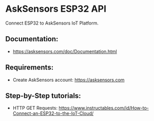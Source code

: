 # AskSensors ESP32 API
Connect ESP32 to AskSensors IoT Platform.

Documentation:
-
- https://asksensors.com/doc/Documentation.html

Requirements:
- 
- Create AskSensors account: https://asksensors.com


Step-by-Step tutorials:
-
- HTTP GET Requests: https://www.instructables.com/id/How-to-Connect-an-ESP32-to-the-IoT-Cloud/
